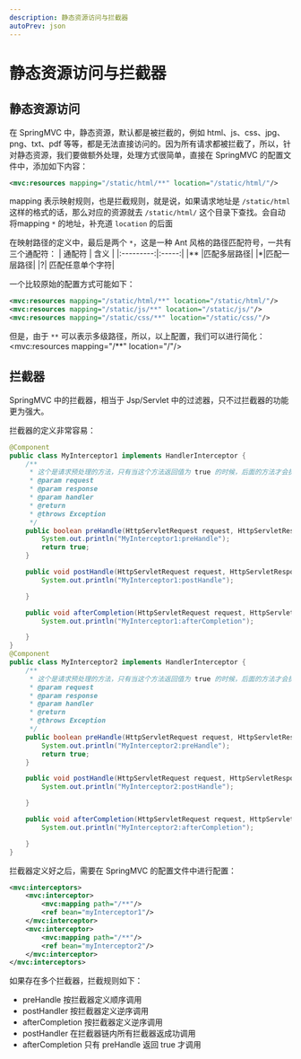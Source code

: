 ```yaml
---
description: 静态资源访问与拦截器
autoPrev: json
---
```


# 静态资源访问与拦截器

## 静态资源访问

在 SpringMVC 中，静态资源，默认都是被拦截的，例如 html、js、css、jpg、png、txt、pdf 等等，都是无法直接访问的。因为所有请求都被拦截了，所以，针对静态资源，我们要做额外处理，处理方式很简单，直接在 SpringMVC 的配置文件中，添加如下内容：

```xml
<mvc:resources mapping="/static/html/**" location="/static/html/"/>
```
mapping 表示映射规则，也是拦截规则，就是说，如果请求地址是 `/static/html` 这样的格式的话，那么对应的资源就去 `/static/html/` 这个目录下查找。会自动将mapping `*` 的地址，补充道 `location` 的后面

在映射路径的定义中，最后是两个 `*`，这是一种 Ant 风格的路径匹配符号，一共有三个通配符：
|   通配符   |    含义   |
|:---------:|:-----:|
|**    |匹配多层路径|
|*|匹配一层路径|
|?|	匹配任意单个字符|

一个比较原始的配置方式可能如下：
```xml
<mvc:resources mapping="/static/html/**" location="/static/html/"/>
<mvc:resources mapping="/static/js/**" location="/static/js/"/>
<mvc:resources mapping="/static/css/**" location="/static/css/"/>

```

但是，由于 `**` 可以表示多级路径，所以，以上配置，我们可以进行简化：
<mvc:resources mapping="/**" location="/"/>

## 拦截器

SpringMVC 中的拦截器，相当于 Jsp/Servlet 中的过滤器，只不过拦截器的功能更为强大。

拦截器的定义非常容易：

```java
@Component
public class MyInterceptor1 implements HandlerInterceptor {
    /**
     * 这个是请求预处理的方法，只有当这个方法返回值为 true 的时候，后面的方法才会执行
     * @param request
     * @param response
     * @param handler
     * @return
     * @throws Exception
     */
    public boolean preHandle(HttpServletRequest request, HttpServletResponse response, Object handler) throws Exception {
        System.out.println("MyInterceptor1:preHandle");
        return true;
    }

    public void postHandle(HttpServletRequest request, HttpServletResponse response, Object handler, ModelAndView modelAndView) throws Exception {
        System.out.println("MyInterceptor1:postHandle");

    }

    public void afterCompletion(HttpServletRequest request, HttpServletResponse response, Object handler, Exception ex) throws Exception {
        System.out.println("MyInterceptor1:afterCompletion");

    }
}
@Component
public class MyInterceptor2 implements HandlerInterceptor {
    /**
     * 这个是请求预处理的方法，只有当这个方法返回值为 true 的时候，后面的方法才会执行
     * @param request
     * @param response
     * @param handler
     * @return
     * @throws Exception
     */
    public boolean preHandle(HttpServletRequest request, HttpServletResponse response, Object handler) throws Exception {
        System.out.println("MyInterceptor2:preHandle");
        return true;
    }

    public void postHandle(HttpServletRequest request, HttpServletResponse response, Object handler, ModelAndView modelAndView) throws Exception {
        System.out.println("MyInterceptor2:postHandle");

    }

    public void afterCompletion(HttpServletRequest request, HttpServletResponse response, Object handler, Exception ex) throws Exception {
        System.out.println("MyInterceptor2:afterCompletion");

    }
}

```
拦截器定义好之后，需要在 SpringMVC 的配置文件中进行配置：

```xml
<mvc:interceptors>
    <mvc:interceptor>
        <mvc:mapping path="/**"/>
        <ref bean="myInterceptor1"/>
    </mvc:interceptor>
    <mvc:interceptor>
        <mvc:mapping path="/**"/>
        <ref bean="myInterceptor2"/>
    </mvc:interceptor>
</mvc:interceptors>

```

如果存在多个拦截器，拦截规则如下：

* preHandle 按拦截器定义顺序调用
* postHandler 按拦截器定义逆序调用
* afterCompletion 按拦截器定义逆序调用
* postHandler 在拦截器链内所有拦截器返成功调用
* afterCompletion 只有 preHandle 返回 true 才调用